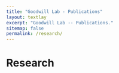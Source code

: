```yaml
---
title: "Goodwill Lab - Publications"
layout: textlay
excerpt: "Goodwill Lab -- Publications."
sitemap: false
permalink: /research/
---
```


# Research


